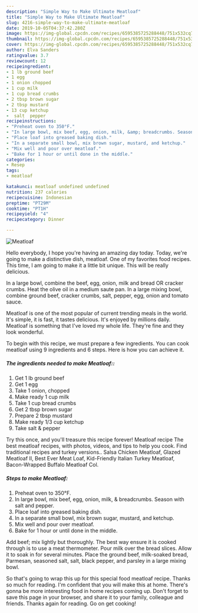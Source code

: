 ```yaml
---
description: "Simple Way to Make Ultimate Meatloaf"
title: "Simple Way to Make Ultimate Meatloaf"
slug: 4216-simple-way-to-make-ultimate-meatloaf
date: 2019-10-05T04:37:42.280Z
image: https://img-global.cpcdn.com/recipes/6595385725288448/751x532cq70/meatloaf-recipe-main-photo.jpg
thumbnail: https://img-global.cpcdn.com/recipes/6595385725288448/751x532cq70/meatloaf-recipe-main-photo.jpg
cover: https://img-global.cpcdn.com/recipes/6595385725288448/751x532cq70/meatloaf-recipe-main-photo.jpg
author: Elva Sanders
ratingvalue: 3.7
reviewcount: 12
recipeingredient:
- 1 lb ground beef
- 1 egg
- 1 onion chopped
- 1 cup milk
- 1 cup bread crumbs
- 2 tbsp brown sugar
- 2 tbsp mustard
- 13 cup ketchup
-  salt  pepper
recipeinstructions:
- "Preheat oven to 350°F."
- "In large bowl, mix beef, egg, onion, milk, &amp; breadcrumbs. Season with salt and pepper."
- "Place loaf into greased baking dish."
- "In a separate small bowl, mix brown sugar, mustard, and ketchup."
- "Mix well and pour over meatloaf."
- "Bake for 1 hour or until done in the middle."
categories:
- Resep
tags:
- meatloaf

katakunci: meatloaf undefined undefined
nutrition: 237 calories
recipecuisine: Indonesian
preptime: "PT29M"
cooktime: "PT1H"
recipeyield: "4"
recipecategory: Dinner

---
```



![Meatloaf](https://img-global.cpcdn.com/recipes/6595385725288448/751x532cq70/meatloaf-recipe-main-photo.jpg)

Hello everybody, I hope you're having an amazing day today. Today, we're going to make a distinctive dish, meatloaf. One of my favorites food recipes. This time, I am going to make it a little bit unique. This will be really delicious.

In a large bowl, combine the beef, egg, onion, milk and bread OR cracker crumbs. Heat the olive oil in a medium saute pan. In a large mixing bowl, combine ground beef, cracker crumbs, salt, pepper, egg, onion and tomato sauce.

Meatloaf is one of the most popular of current trending meals in the world. It's simple, it is fast, it tastes delicious. It's enjoyed by millions daily. Meatloaf is something that I've loved my whole life. They're fine and they look wonderful.


To begin with this recipe, we must prepare a few ingredients. You can cook meatloaf using 9 ingredients and 6 steps. Here is how you can achieve it.

##### The ingredients needed to make Meatloaf::

1. Get 1 lb ground beef
1. Get 1 egg
1. Take 1 onion, chopped
1. Make ready 1 cup milk
1. Take 1 cup bread crumbs
1. Get 2 tbsp brown sugar
1. Prepare 2 tbsp mustard
1. Make ready 1/3 cup ketchup
1. Take  salt &amp; pepper


Try this once, and you&#39;ll treasure this recipe forever! Meatloaf recipe The best meatloaf recipes, with photos, videos, and tips to help you cook. Find traditional recipes and turkey versions.. Salsa Chicken Meatloaf, Glazed Meatloaf II, Best Ever Meat Loaf, Kid-Friendly Italian Turkey Meatloaf, Bacon-Wrapped Buffalo Meatloaf Col. 

##### Steps to make Meatloaf:

1. Preheat oven to 350°F.
1. In large bowl, mix beef, egg, onion, milk, &amp; breadcrumbs. Season with salt and pepper.
1. Place loaf into greased baking dish.
1. In a separate small bowl, mix brown sugar, mustard, and ketchup.
1. Mix well and pour over meatloaf.
1. Bake for 1 hour or until done in the middle.


Add beef; mix lightly but thoroughly. The best way ensure it is cooked through is to use a meat thermometer. Pour milk over the bread slices. Allow it to soak in for several minutes. Place the ground beef, milk-soaked bread, Parmesan, seasoned salt, salt, black pepper, and parsley in a large mixing bowl. 

So that's going to wrap this up for this special food meatloaf recipe. Thanks so much for reading. I'm confident that you will make this at home. There's gonna be more interesting food in home recipes coming up. Don't forget to save this page in your browser, and share it to your family, colleague and friends. Thanks again for reading. Go on get cooking!
